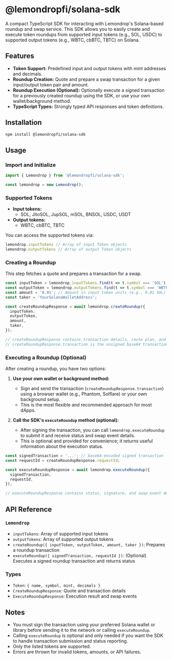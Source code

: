 # @lemondropfi/solana-sdk

A compact TypeScript SDK for interacting with Lemondrop's Solana-based roundup and swap service. This SDK allows you to easily create and execute token roundups from supported input tokens (e.g., SOL, USDC) to supported output tokens (e.g., WBTC, cbBTC, TBTC) on Solana.

## Features
- **Token Support:** Predefined input and output tokens with mint addresses and decimals.
- **Roundup Creation:** Quote and prepare a swap transaction for a given input/output token pair and amount.
- **Roundup Execution (Optional):** Optionally execute a signed transaction for a previously created roundup using the SDK, or use your own wallet/background method.
- **TypeScript Types:** Strongly typed API responses and token definitions.

## Installation
```sh
npm install @lemondropfi/solana-sdk
```

## Usage

### Import and Initialize
```ts
import { Lemondrop } from '@lemondropfi/solana-sdk';

const lemondrop = new Lemondrop();
```

### Supported Tokens
- **Input tokens:**
  - SOL, JitoSOL, JupSOL, mSOL, BNSOL, USDC, USDT
- **Output tokens:**
  - WBTC, cbBTC, TBTC

You can access the supported tokens via:
```ts
lemondrop.inputTokens // Array of input Token objects
lemondrop.outputTokens // Array of output Token objects
```

### Creating a Roundup
This step fetches a quote and prepares a transaction for a swap.

```ts
const inputToken = lemondrop.inputTokens.find(t => t.symbol === 'SOL');
const outputToken = lemondrop.outputTokens.find(t => t.symbol === 'WBTC');
const amount = '0.01'; // Amount in input token units (e.g., 0.01 SOL)
const taker = 'YourSolanaWalletAddress';

const createRoundupResponse = await lemondrop.createRoundup({
  inputToken,
  outputToken,
  amount,
  taker,
});

// createRoundupResponse contains transaction details, route plan, and requestId
// createRoundupResponse.transaction is the unsigned base64 transaction to be signed and sent
```

### Executing a Roundup (Optional)
After creating a roundup, you have two options:

1. **Use your own wallet or background method:**
   - Sign and send the transaction (`createRoundupResponse.transaction`) using a browser wallet (e.g., Phantom, Solflare) or your own background setup.
   - This is the most flexible and recommended approach for most dApps.

2. **Call the SDK's `executeRoundup` method (optional):**
   - After signing the transaction, you can call `lemondrop.executeRoundup` to submit it and receive status and swap event details.
   - This is optional and provided for convenience; it returns useful information about the execution status.

```ts
const signedTransaction = '...'; // base64-encoded signed transaction
const requestId = createRoundupResponse.requestId;

const executeRoundupResponse = await lemondrop.executeRoundup({
  signedTransaction,
  requestId,
});

// executeRoundupResponse contains status, signature, and swap event details
```

## API Reference

### `Lemondrop`
- `inputTokens`: Array of supported input tokens
- `outputTokens`: Array of supported output tokens
- `createRoundup({ inputToken, outputToken, amount, taker })`: Prepares a roundup transaction
- `executeRoundup({ signedTransaction, requestId })`: (Optional) Executes a signed roundup transaction and returns status

### Types
- `Token`: `{ name, symbol, mint, decimals }`
- `CreateRoundupResponse`: Quote and transaction details
- `ExecuteRoundupResponse`: Execution result and swap events

## Notes
- You must sign the transaction using your preferred Solana wallet or library before sending it to the network or calling `executeRoundup`.
- Calling `executeRoundup` is optional and only needed if you want the SDK to handle transaction submission and status reporting.
- Only the listed tokens are supported.
- Errors are thrown for invalid tokens, amounts, or API failures.